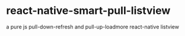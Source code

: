 # react-native-smart-pull-listview
a pure js pull-down-refresh and pull-up-loadmore react-native listview

